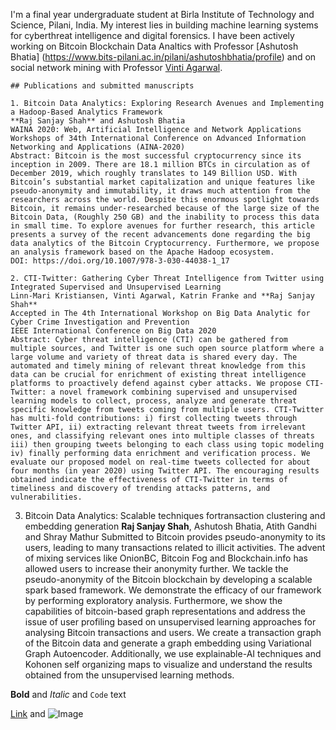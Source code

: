 I'm a final year undergraduate student at Birla Institute of Technology and Science, Pilani, India. My interest lies in building machine learning systems for cyberthreat intelligence and digital forensics. I have been actively working on Bitcoin Blockchain Data Analtics with Professor [Ashutosh Bhatia] (https://www.bits-pilani.ac.in/pilani/ashutoshbhatia/profile) and on social network mining with Professor [Vinti Agarwal](https://www.bits-pilani.ac.in/pilani/vintiagarwal/Research). 

```
## Publications and submitted manuscripts

1. Bitcoin Data Analytics: Exploring Research Avenues and Implementing a Hadoop-Based Analytics Framework 
**Raj Sanjay Shah** and Ashutosh Bhatia
WAINA 2020: Web, Artificial Intelligence and Network Applications
Workshops of 34th International Conference on Advanced Information Networking and Applications (AINA-2020)
Abstract: Bitcoin is the most successful cryptocurrency since its inception in 2009. There are 18.1 million BTCs in circulation as of December 2019, which roughly translates to 149 Billion USD. With Bitcoin’s substantial market capitalization and unique features like pseudo-anonymity and immutability, it draws much attention from the researchers across the world. Despite this enormous spotlight towards Bitcoin, it remains under-researched because of the large size of the Bitcoin Data, (Roughly 250 GB) and the inability to process this data in small time. To explore avenues for further research, this article presents a survey of the recent advancements done regarding the big data analytics of the Bitcoin Cryptocurrency. Furthermore, we propose an analysis framework based on the Apache Hadoop ecosystem.
DOI: https://doi.org/10.1007/978-3-030-44038-1_17

2. CTI-Twitter: Gathering Cyber Threat Intelligence from Twitter using Integrated Supervised and Unsupervised Learning
Linn-Mari Kristiansen, Vinti Agarwal, Katrin Franke and **Raj Sanjay Shah**
Accepted in The 4th International Workshop on Big Data Analytic for Cyber Crime Investigation and Prevention
IEEE International Conference on Big Data 2020
Abstract: Cyber threat intelligence (CTI) can be gathered from multiple sources, and Twitter is one such open source platform where a large volume and variety of threat data is shared every day. The automated and timely mining of relevant threat knowledge from this data can be crucial for enrichment of existing threat intelligence platforms to proactively defend against cyber attacks. We propose CTI-Twitter: a novel framework combining supervised and unsupervised learning models to collect, process, analyze and generate threat specific knowledge from tweets coming from multiple users. CTI-Twitter has multi-fold contributions: i) first collecting tweets through Twitter API, ii) extracting relevant threat tweets from irrelevant ones, and classifying relevant ones into multiple classes of threats iii) then grouping tweets belonging to each class using topic modeling iv) finally performing data enrichment and verification process. We evaluate our proposed model on real-time tweets collected for about four months (in year 2020) using Twitter API. The encouraging results obtained indicate the effectiveness of CTI-Twitter in terms of timeliness and discovery of trending attacks patterns, and vulnerabilities.
```

3. Bitcoin Data Analytics: Scalable techniques fortransaction clustering and embedding generation
**Raj Sanjay Shah**, Ashutosh Bhatia, Atith Gandhi and Shray Mathur
Submitted to 
Bitcoin provides pseudo-anonymity to its users, leading to many transactions related to illicit activities. The advent of mixing services like OnionBC, Bitcoin Fog and Blockchain.info has allowed users to increase their anonymity further. We tackle the pseudo-anonymity of the Bitcoin blockchain by developing a scalable spark based framework. We demonstrate the efficacy of our framework by performing exploratory analysis. Furthermore, we show the capabilities of bitcoin-based graph representations and address the issue of user profiling based on unsupervised learning approaches for analysing Bitcoin transactions and users. We create a transaction graph of the Bitcoin data and generate a graph embedding using Variational Graph Autoencoder. Additionally, we use explainable-AI techniques and Kohonen self organizing maps to visualize and understand the results obtained from the unsupervised learning methods.

**Bold** and _Italic_ and `Code` text

[Link](url) and ![Image](src)


